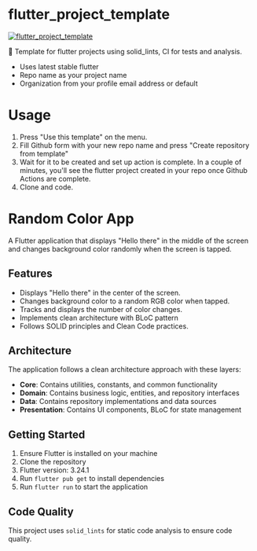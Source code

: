 # flutter_project_template
[![flutter_project_template](https://nokycucwgzweensacwfy.supabase.co/functions/v1/get_project_badge?projectId=149)](https://nokycucwgzweensacwfy.supabase.co/functions/v1/get_project_url?projectId=149)

📖 Template for flutter projects using solid_lints, CI for tests and analysis.

- Uses latest stable flutter
- Repo name as your project name
- Organization from your profile email address or default

# Usage
1. Press "Use this template" on the menu.
2. Fill Github form with your new repo name and press "Create repository from template"
3. Wait for it to be created and set up action is complete. In a couple of minutes, you'll see the flutter project created in your repo once Github Actions are complete.
4. Clone and code.

# Random Color App

A Flutter application that displays "Hello there" in the middle of the screen and changes background color randomly when the screen is tapped.

## Features

- Displays "Hello there" in the center of the screen.
- Changes background color to a random RGB color when tapped.
- Tracks and displays the number of color changes.
- Implements clean architecture with BLoC pattern
- Follows SOLID principles and Clean Code practices.

## Architecture

The application follows a clean architecture approach with these layers:

- **Core**: Contains utilities, constants, and common functionality
- **Domain**: Contains business logic, entities, and repository interfaces
- **Data**: Contains repository implementations and data sources
- **Presentation**: Contains UI components, BLoC for state management

## Getting Started

1. Ensure Flutter is installed on your machine
2. Clone the repository
3. Flutter version: 3.24.1
4. Run `flutter pub get` to install dependencies
5. Run `flutter run` to start the application

## Code Quality

This project uses `solid_lints` for static code analysis to ensure code quality.
